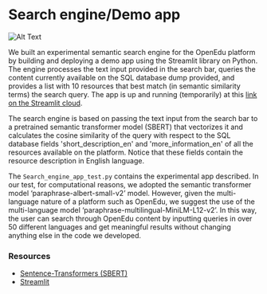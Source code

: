# Search engine/Demo app
![Alt Text](https://github.com/WomenPlusPlus/deploy-impact-22-openedu-e/blob/main/src/NLP/Content%20Search/Demo%20App/search_engine_video.gif)

We built an experimental semantic search engine for the OpenEdu platform by building and deploying a demo app using the Streamlit library on Python. The engine processes the text input provided in the search bar, queries the content currently available on the SQL database dump provided, and provides a list with 10 resources that best match (in semantic similarity terms) the search query. The app is up and running (temporarily) at this [link on the Streamlit cloud](https://slashlan-test-streamlit-openedu-search-engine-app-test-0qqrve.streamlit.app/). 

The search engine is based on passing the text input from the search bar to a pretrained semantic transformer model (SBERT) that vectorizes it and calculates the cosine similarity of the query with respect to the SQL database fields 'short_description_en' and 'more_information_en' of all the resources available on the platform. Notice that these fields contain the resource description in English language.

The `Search_engine_app_test.py` contains the experimental app described. In our test, for computational reasons, we adopted the semantic transformer model ‘paraphrase-albert-small-v2’ model. However, given the multi-language nature of a platform such as OpenEdu, we suggest the use of the multi-language model ‘paraphrase-multilingual-MiniLM-L12-v2’. In this way, the user can search through OpenEdu content by inputting queries in over 50 different languages and get meaningful results without changing anything else in the code we developed.
### Resources
- [Sentence-Transformers (SBERT)](https://www.sbert.net/index.html#)
- [Streamlit](https://streamlit.io/)
